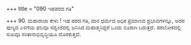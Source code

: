 +++
title = "090 ಇಹಪರದ ಗತಿ"

+++
90. ಮಹಾರಾಜಾ ಕೇಳು ! ಇಹ ಪರದ ಗತಿ, ದಾನ ಧರ್ಮದ ಅಧಿಕ ಪ್ರಮಾಣದ ಪ್ರಭಾವಗಳನ್ನೂ, ಅದರ ಪುಣ್ಯದ ಏಳಿಗೆಯ ಫಲವೂ ಸದ್ವಂಶದಲ್ಲಿ ಜನಿಸಿದ ಮಹಾತ್ಮನಿದ್ದರೆ ಒಂದು ನೂರಾಗಿ ಬರುತ್ತದೆ. ಪರಲೋಕದಲ್ಲಿ ಸುಖವೂ ಸಂತಾನಾಭಿವೃದ್ಧಿಯೂ ದೊರಕುತ್ತದೆ.